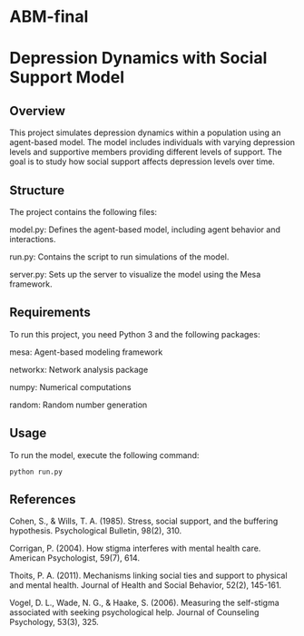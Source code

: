 # ABM-final

# Depression Dynamics with Social Support Model

## Overview

This project simulates depression dynamics within a population using an agent-based model. The model includes individuals with varying depression levels and supportive members providing different levels of support. The goal is to study how social support affects depression levels over time.

## Structure

The project contains the following files:

model.py: Defines the agent-based model, including agent behavior and interactions.

run.py: Contains the script to run simulations of the model.

server.py: Sets up the server to visualize the model using the Mesa framework.

## Requirements
To run this project, you need Python 3 and the following packages:

mesa: Agent-based modeling framework

networkx: Network analysis package

numpy: Numerical computations

random: Random number generation

## Usage

To run the model, execute the following command:
```
python run.py
```

## References

Cohen, S., & Wills, T. A. (1985). Stress, social support, and the buffering hypothesis. Psychological Bulletin, 98(2), 310.

Corrigan, P. (2004). How stigma interferes with mental health care. American Psychologist, 59(7), 614.

Thoits, P. A. (2011). Mechanisms linking social ties and support to physical and mental health. Journal of Health and Social Behavior, 52(2), 145-161.

Vogel, D. L., Wade, N. G., & Haake, S. (2006). Measuring the self-stigma associated with seeking psychological help. Journal of Counseling Psychology, 53(3), 325.

